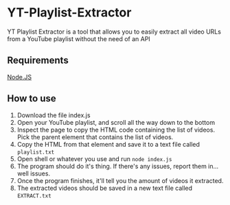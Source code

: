 # YT-Playlist-Extractor
YT Playlist Extractor is a tool that allows you to easily extract all video URLs from a YouTube playlist without the need of an API

## Requirements
[Node.JS](https://nodejs.org/en)

## How to use
1. Download the file index.js
2. Open your YouTube playlist, and scroll all the way down to the bottom
3. Inspect the page to copy the HTML code containing the list of videos. Pick the parent element that contains the list of videos.
4. Copy the HTML from that element and save it to a text file called `playlist.txt`
5. Open shell or whatever you use and run `node index.js`
6. The program should do it's thing. If there's any issues, report them in... well issues.
7. Once the program finishes, it'll tell you the amount of videos it extracted.
8. The extracted videos should be saved in a new text file called `EXTRACT.txt`
